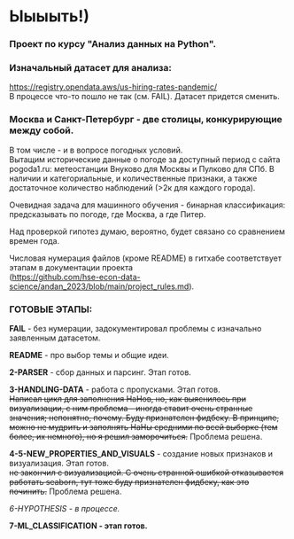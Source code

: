 # Ыыыыть!)

### Проект по курсу "Анализ данных на Python". 

### Изначальный датасет для анализа:
https://registry.opendata.aws/us-hiring-rates-pandemic/ \
В процессе что-то пошло не так (см. FAIL). 
Датасет придется сменить. 

### Москва и Санкт-Петербург - две столицы, конкурирующие между собой.
В том числе - и в вопросе погодных условий. \
Вытащим исторические данные о погоде за доступный период с сайта pogoda1.ru: метеостанции Внуково для Москвы и Пулково для СПб.
В наличии и категориальные, и количественные признаки, а также достаточное количество наблюдений (>2к для каждого города).

Очевидная задача для машинного обучения - бинарная классификация: предсказывать по погоде, где Москва, а где Питер.

Над проверкой гипотез думаю, вероятно, будет связано со сравнением времен года. 

Числовая нумерация файлов (кроме README) в гитхабе соответствует этапам в документации проекта \
(https://github.com/hse-econ-data-science/andan_2023/blob/main/project_rules.md).

### ГОТОВЫЕ ЭТАПЫ:
**FAIL** - без нумерации, задокументировал проблемы с изначально заявленным датасетом.

**README** - про выбор темы и общие идеи.

**2-PARSER** - сбор данных и парсинг. Этап готов.

**3-HANDLING-DATA** - работа с пропусками. Этап готов.\
~~Написал цикл для заполнения НаНов, но, как выяснилось при визуализации, с ним проблема - иногда ставит очень странные значения; непонятно, почему. Буду признателен фидбеку. В принципе, можно не мудрить и заполнять НаНы средними по всей выборке (тем более, их немного), но я решил заморочиться.~~ Проблема решена.

**4-5-NEW_PROPERTIES_AND_VISUALS** - создание новых признаков и визуализация. Этап готов. \
~~не закончил с визуализацией. С очень странной ошибкой отказывается работать seaborn, тут тоже буду признателен фидбеку, как это починить.~~ Проблема решена.

*6-HYPOTHESIS - в процессе.*

**7-ML_CLASSIFICATION - этап готов.**
